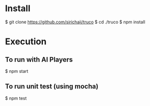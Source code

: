 # Install
  $ git clone https://github.com/sirichaij/truco
  $ cd ./truco
  $ npm install

# Execution
## To run with AI Players
  $ npm start
  
## To run unit test (using mocha)
  $ npm test
